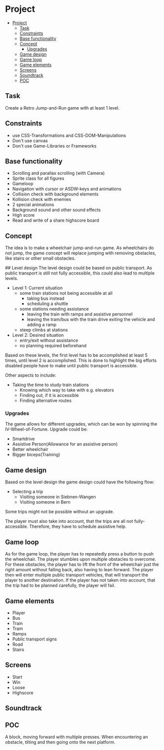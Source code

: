# Project
- [Project](#project)
  - [Task](#task)
  - [Constraints](#constraints)
  - [Base functionality](#base-functionality)
  - [Concept](#concept)
    - [Upgrades](#upgrades)
  - [Game design](#game-design)
  - [Game loop](#game-loop)
  - [Game elements](#game-elements)
  - [Screens](#screens)
  - [Soundtrack](#soundtrack)
  - [POC](#poc)


## Task
Create a Retro Jump-and-Run game with at least 1 level.

## Constraints
- use CSS-Transformations and CSS-DOM-Manipulations
- Don't use canvas
- Don't use Game-Libraries or Frameworks

## Base functionality
- Scrolling and parallax scrolling (with Camera)
- Sprite class for all figures
- Gameloop
- Navigation with cursor or ASDW-keys and animations
- Collision check with background elements
- Kollision check with enemies
- 2 special animations
- Background sound and other sound effects
- High score
- Read and write of a share highscore board

## Concept
The idea is to make a wheelchair jump-and-run game. As wheelchairs do not jump, the game concept will replace jumping with removing obstacles, like stairs or other small obstacles.

## Level design
The level design could be based on public transport. As public transport is still not fully accessible, this could also lead to multiple levels.

- Level 1: Current situation
  - some train stations not being accessible at all
    - taking bus instead
    - scheduling a shuttle
  - some stations needing assistance
    - leaving the train with ramps and assistive personnel
    - leaving the tram/bus with the train drive exiting the vehicle and adding a ramp
  - steep climbs at stations
- Level 2: Desired situation
  - entry/exit without assistance
  - no planning required beforehand

Based on these levels, the first level has to be accomplished at least 5 times, until level 2 is accomplished. This is done to highlight the big efforts disabled people have to make until public transport is accessible.

Other aspects to include:
- Taking the time to study train stations
  - Knowing which way to take with e.g. elevators
  - Finding out, if it is accessible
  - Finding alternative routes

### Upgrades
The game allows for different upgrades, which can be won by spinning the IV-Wheel-of-Fortune.
Upgrade could be:
- Smartdrive
- Assistive Person(Allowance for an assistive person)
- Better wheelchair
- Bigger biceps(Training)

## Game design
Based on the level design the game design could have the following flow:
- Selecting a trip
  - Visiting someone in Siebnen-Wangen
  - Visiting someone in Bern

Some trips might not be possible without an upgrade.

The player must also take into account, that the trips are all not fully-accessible. Therefore, they have to schedule assistive help.

## Game loop
As for the game loop, the player has to repeatedly press a button to push the wheelchair. The player stumbles upon multiple obstacles to overcome. For these obstacles, the player has to lift the front of the wheelchair just the right amount without falling back, also having to lean forward. The player then will enter multiple public transport vehicles, that will transport the player to another destination. If the player has not taken into account, that the trip had to be planned carefully, the player will fail.

## Game elements
- Player
- Bus
- Train
- Tram
- Ramps
- Public transport signs
- Road
- Stairs

## Screens
- Start
- Win
- Loose
- Highscore

## Soundtrack

## POC
A block, moving forward with multiple presses. When encountering an obstacle, tilting and then going onto the next platform.
